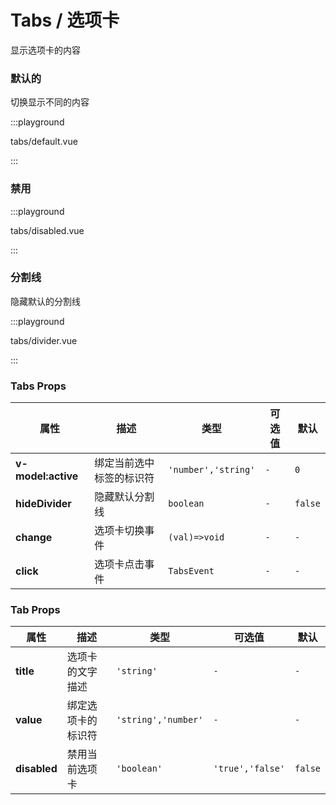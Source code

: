 # Tabs / 选项卡

显示选项卡的内容

### 默认的

切换显示不同的内容

:::playground

tabs/default.vue

:::

### 禁用

:::playground

tabs/disabled.vue

:::

### 分割线

隐藏默认的分割线

:::playground

tabs/divider.vue

:::

### Tabs Props

| 属性               | 描述                     | 类型                | 可选值 | 默认    |
| ------------------ | ------------------------ | ------------------- | ------ | ------- |
| **v-model:active** | 绑定当前选中标签的标识符 | `'number','string'` | `-`    | `0`     |
| **hideDivider**    | 隐藏默认分割线           | `boolean`           | `-`    | `false` |
| **change**         | 选项卡切换事件           | `(val)=>void`       | `-`    | `-`     |
| **click**          | 选项卡点击事件           | `TabsEvent`         | `-`    | `-`     |

### Tab Props

| 属性         | 描述               | 类型                | 可选值           | 默认    |
| ------------ | ------------------ | ------------------- | ---------------- | ------- |
| **title**    | 选项卡的文字描述   | `'string'`          | `-`              | `-`     |
| **value**    | 绑定选项卡的标识符 | `'string','number'` | `-`              | `-`     |
| **disabled** | 禁用当前选项卡     | `'boolean'`         | `'true','false'` | `false` |
